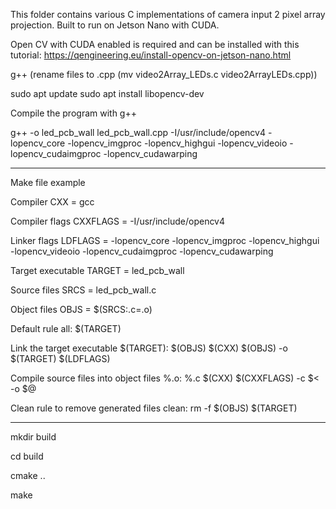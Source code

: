 This folder contains various C implementations of camera input 2 pixel array projection. 
Built to run on Jetson Nano with CUDA.

Open CV with CUDA enabled is required and can be installed with this tutorial: https://qengineering.eu/install-opencv-on-jetson-nano.html

g++ (rename files to .cpp (mv video2Array_LEDs.c video2ArrayLEDs.cpp))

sudo apt update
sudo apt install libopencv-dev

Compile the program with g++

g++ -o led_pcb_wall led_pcb_wall.cpp -I/usr/include/opencv4 -lopencv_core -lopencv_imgproc -lopencv_highgui -lopencv_videoio -lopencv_cudaimgproc -lopencv_cudawarping


---

Make file example 

Compiler
CXX = gcc

Compiler flags
CXXFLAGS = -I/usr/include/opencv4

Linker flags
LDFLAGS = -lopencv_core -lopencv_imgproc -lopencv_highgui -lopencv_videoio -lopencv_cudaimgproc -lopencv_cudawarping

Target executable
TARGET = led_pcb_wall

Source files
SRCS = led_pcb_wall.c

Object files
OBJS = $(SRCS:.c=.o)

Default rule
all: $(TARGET)

Link the target executable
$(TARGET): $(OBJS)
	$(CXX) $(OBJS) -o $(TARGET) $(LDFLAGS)

Compile source files into object files
%.o: %.c
	$(CXX) $(CXXFLAGS) -c $< -o $@

Clean rule to remove generated files
clean:
	rm -f $(OBJS) $(TARGET)


---

mkdir build 

cd build 

cmake ..

make 
